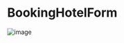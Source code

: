 # BookingHotelForm

![image](https://github.com/AhmedMohammed204/BookingHotelForm/assets/149516109/f6c44d4d-c403-4601-a0c7-e0374b3b2d04)
